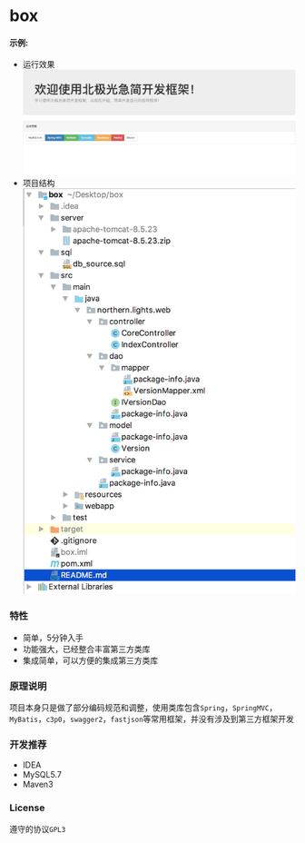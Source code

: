 # box

#### 示例:

* 运行效果
![效果1](screenshots/1.png)
* 项目结构
![效果2](screenshots/2.png)

### 特性

* 简单，5分钟入手
* 功能强大，已经整合丰富第三方类库
* 集成简单，可以方便的集成第三方类库

### 原理说明

项目本身只是做了部分编码规范和调整，使用类库包含`Spring`，`SpringMVC`，`MyBatis`，`c3p0`，`swagger2`，`fastjson`等常用框架，并没有涉及到第三方框架开发


### 开发推荐

* IDEA
* MySQL5.7
* Maven3

### License

遵守的协议`GPL3`
